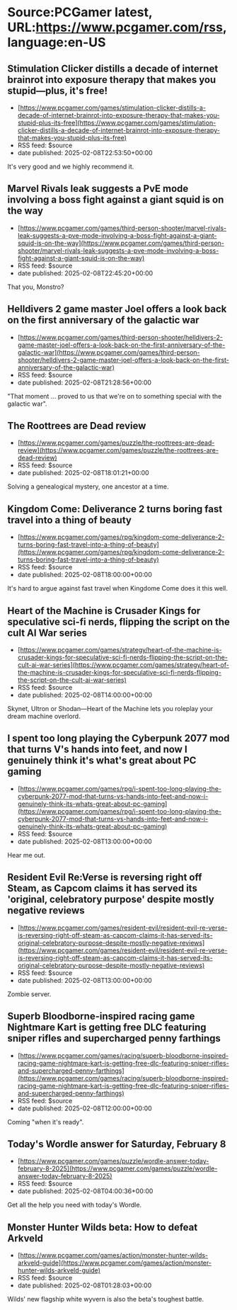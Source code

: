 # Source:PCGamer latest, URL:https://www.pcgamer.com/rss, language:en-US

## Stimulation Clicker distills a decade of internet brainrot into exposure therapy that makes you stupid—plus, it's free!
 - [https://www.pcgamer.com/games/stimulation-clicker-distills-a-decade-of-internet-brainrot-into-exposure-therapy-that-makes-you-stupid-plus-its-free](https://www.pcgamer.com/games/stimulation-clicker-distills-a-decade-of-internet-brainrot-into-exposure-therapy-that-makes-you-stupid-plus-its-free)
 - RSS feed: $source
 - date published: 2025-02-08T22:53:50+00:00

It's very good and we highly recommend it.

## Marvel Rivals leak suggests a PvE mode involving a boss fight against a giant squid is on the way
 - [https://www.pcgamer.com/games/third-person-shooter/marvel-rivals-leak-suggests-a-pve-mode-involving-a-boss-fight-against-a-giant-squid-is-on-the-way](https://www.pcgamer.com/games/third-person-shooter/marvel-rivals-leak-suggests-a-pve-mode-involving-a-boss-fight-against-a-giant-squid-is-on-the-way)
 - RSS feed: $source
 - date published: 2025-02-08T22:45:20+00:00

That you, Monstro?

## Helldivers 2 game master Joel offers a look back on the first anniversary of the galactic war
 - [https://www.pcgamer.com/games/third-person-shooter/helldivers-2-game-master-joel-offers-a-look-back-on-the-first-anniversary-of-the-galactic-war](https://www.pcgamer.com/games/third-person-shooter/helldivers-2-game-master-joel-offers-a-look-back-on-the-first-anniversary-of-the-galactic-war)
 - RSS feed: $source
 - date published: 2025-02-08T21:28:56+00:00

"That moment ... proved to us that we're on to something special with the galactic war".

## The Roottrees are Dead review
 - [https://www.pcgamer.com/games/puzzle/the-roottrees-are-dead-review](https://www.pcgamer.com/games/puzzle/the-roottrees-are-dead-review)
 - RSS feed: $source
 - date published: 2025-02-08T18:01:21+00:00

Solving a genealogical mystery, one ancestor at a time.

## Kingdom Come: Deliverance 2 turns boring fast travel into a thing of beauty
 - [https://www.pcgamer.com/games/rpg/kingdom-come-deliverance-2-turns-boring-fast-travel-into-a-thing-of-beauty](https://www.pcgamer.com/games/rpg/kingdom-come-deliverance-2-turns-boring-fast-travel-into-a-thing-of-beauty)
 - RSS feed: $source
 - date published: 2025-02-08T18:00:00+00:00

It's hard to argue against fast travel when Kingdome Come does it this well.

## Heart of the Machine is Crusader Kings for speculative sci-fi nerds, flipping the script on the cult AI War series
 - [https://www.pcgamer.com/games/strategy/heart-of-the-machine-is-crusader-kings-for-speculative-sci-fi-nerds-flipping-the-script-on-the-cult-ai-war-series](https://www.pcgamer.com/games/strategy/heart-of-the-machine-is-crusader-kings-for-speculative-sci-fi-nerds-flipping-the-script-on-the-cult-ai-war-series)
 - RSS feed: $source
 - date published: 2025-02-08T14:00:00+00:00

Skynet, Ultron or Shodan—Heart of the Machine lets you roleplay your dream machine overlord.

## I spent too long playing the Cyberpunk 2077 mod that turns V's hands into feet, and now I genuinely think it's what's great about PC gaming
 - [https://www.pcgamer.com/games/rpg/i-spent-too-long-playing-the-cyberpunk-2077-mod-that-turns-vs-hands-into-feet-and-now-i-genuinely-think-its-whats-great-about-pc-gaming](https://www.pcgamer.com/games/rpg/i-spent-too-long-playing-the-cyberpunk-2077-mod-that-turns-vs-hands-into-feet-and-now-i-genuinely-think-its-whats-great-about-pc-gaming)
 - RSS feed: $source
 - date published: 2025-02-08T13:00:00+00:00

Hear me out.

## Resident Evil Re:Verse is reversing right off Steam, as Capcom claims it has served its 'original, celebratory purpose' despite mostly negative reviews
 - [https://www.pcgamer.com/games/resident-evil/resident-evil-re-verse-is-reversing-right-off-steam-as-capcom-claims-it-has-served-its-original-celebratory-purpose-despite-mostly-negative-reviews](https://www.pcgamer.com/games/resident-evil/resident-evil-re-verse-is-reversing-right-off-steam-as-capcom-claims-it-has-served-its-original-celebratory-purpose-despite-mostly-negative-reviews)
 - RSS feed: $source
 - date published: 2025-02-08T13:00:00+00:00

Zombie server.

## Superb Bloodborne-inspired racing game Nightmare Kart is getting free DLC featuring sniper rifles and supercharged penny farthings
 - [https://www.pcgamer.com/games/racing/superb-bloodborne-inspired-racing-game-nightmare-kart-is-getting-free-dlc-featuring-sniper-rifles-and-supercharged-penny-farthings](https://www.pcgamer.com/games/racing/superb-bloodborne-inspired-racing-game-nightmare-kart-is-getting-free-dlc-featuring-sniper-rifles-and-supercharged-penny-farthings)
 - RSS feed: $source
 - date published: 2025-02-08T12:00:00+00:00

Coming "when it's ready".

## Today's Wordle answer for Saturday, February 8
 - [https://www.pcgamer.com/games/puzzle/wordle-answer-today-february-8-2025](https://www.pcgamer.com/games/puzzle/wordle-answer-today-february-8-2025)
 - RSS feed: $source
 - date published: 2025-02-08T04:00:36+00:00

Get all the help you need with today's Wordle.

## Monster Hunter Wilds beta: How to defeat Arkveld
 - [https://www.pcgamer.com/games/action/monster-hunter-wilds-arkveld-guide](https://www.pcgamer.com/games/action/monster-hunter-wilds-arkveld-guide)
 - RSS feed: $source
 - date published: 2025-02-08T01:28:03+00:00

Wilds' new flagship white wyvern is also the beta's toughest battle.

